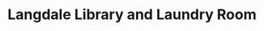 ---
title: "Langdale Library and Laundry Room"
url: /blackpool/langdale-library-and-laundry-room/
shop: Wäscherei
---